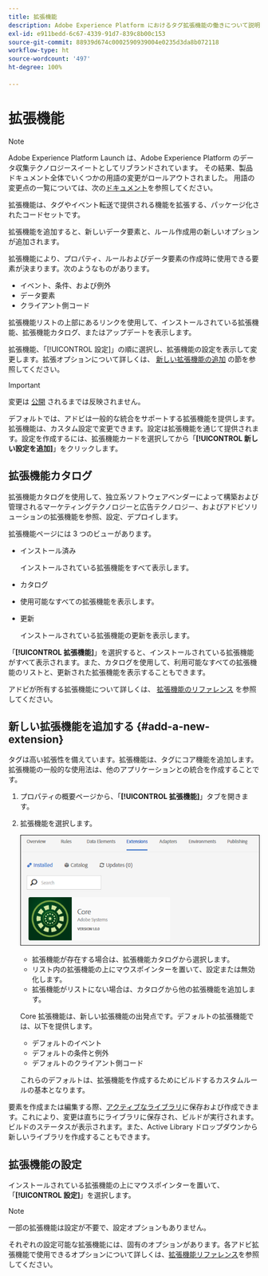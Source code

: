 ```yaml
---
title: 拡張機能
description: Adobe Experience Platform におけるタグ拡張機能の働きについて説明します。
exl-id: e911bedd-6c67-4339-91d7-839c8b00c153
source-git-commit: 88939d674c0002590939004e0235d3da8b072118
workflow-type: ht
source-wordcount: '497'
ht-degree: 100%

---
```


# 拡張機能

>[!NOTE]
>
>Adobe Experience Platform Launch は、Adobe Experience Platform のデータ収集テクノロジースイートとしてリブランドされています。 その結果、製品ドキュメント全体でいくつかの用語の変更がロールアウトされました。 用語の変更点の一覧については、次の[ドキュメント](../../../term-updates.md)を参照してください。

拡張機能は、タグやイベント転送で提供される機能を拡張する、パッケージ化されたコードセットです。

拡張機能を追加すると、新しいデータ要素と、ルール作成用の新しいオプションが追加されます。

拡張機能により、プロパティ、ルールおよびデータ要素の作成時に使用できる要素が決まります。次のようなものがあります。

* イベント、条件、および例外
* データ要素
* クライアント側コード

拡張機能リストの上部にあるリンクを使用して、インストールされている拡張機能、拡張機能カタログ、またはアップデートを表示します。

拡張機能、「[!UICONTROL 設定]」の順に選択し、拡張機能の設定を表示して変更します。拡張オプションについて詳しくは、 [新しい拡張機能の追加](#add-a-new-extension) の節を参照してください。

>[!IMPORTANT]
>
> 変更は [公開](../../publishing/overview.md) されるまでは反映されません。

デフォルトでは、アドビは一般的な統合をサポートする拡張機能を提供します。拡張機能は、カスタム設定で変更できます。設定は拡張機能を通じて提供されます。設定を作成するには、拡張機能カードを選択してから「**[!UICONTROL 新しい設定を追加]**」をクリックします。

## 拡張機能カタログ

拡張機能カタログを使用して、独立系ソフトウェアベンダーによって構築および管理されるマーケティングテクノロジーと広告テクノロジー、およびアドビソリューションの拡張機能を参照、設定、デプロイします。

拡張機能ページには 3 つのビューがあります。

* インストール済み

   インストールされている拡張機能をすべて表示します。

* カタログ
* 使用可能なすべての拡張機能を表示します。
* 更新

   インストールされている拡張機能の更新を表示します。

「**[!UICONTROL 拡張機能]**」を選択すると、インストールされている拡張機能がすべて表示されます。また、カタログを使用して、利用可能なすべての拡張機能のリストと、更新された拡張機能を表示することもできます。

アドビが所有する拡張機能について詳しくは、 [拡張機能のリファレンス](../../../extensions/client/overview.md) を参照してください。

## 新しい拡張機能を追加する {#add-a-new-extension}

タグは高い拡張性を備えています。拡張機能は、タグにコア機能を追加します。拡張機能の一般的な使用法は、他のアプリケーションとの統合を作成することです。

1. プロパティの概要ページから、「**[!UICONTROL 拡張機能]**」タブを開きます。
1. 拡張機能を選択します。

   ![Core 拡張機能](../../../images/extensions.png)

   * 拡張機能が存在する場合は、拡張機能カタログから選択します。
   * リスト内の拡張機能の上にマウスポインターを置いて、設定または無効化します。
   * 拡張機能がリストにない場合は、カタログから他の拡張機能を追加します。

   Core 拡張機能は、新しい拡張機能の出発点です。デフォルトの拡張機能では、以下を提供します。

   * デフォルトのイベント
   * デフォルトの条件と例外
   * デフォルトのクライアント側コード

   これらのデフォルトは、拡張機能を作成するためにビルドするカスタムルールの基本となります。

要素を作成または編集する際、[アクティブなライブラリ](../../publishing/libraries.md#active-library)に保存および作成できます。これにより、変更は直ちにライブラリに保存され、ビルドが実行されます。ビルドのステータスが表示されます。また、Active Library ドロップダウンから新しいライブラリを作成することもできます。

## 拡張機能の設定

インストールされている拡張機能の上にマウスポインターを置いて、「**[!UICONTROL 設定]**」を選択します。

>[!NOTE]
>
> 一部の拡張機能は設定が不要で、設定オプションもありません。

それぞれの設定可能な拡張機能には、固有のオプションがあります。各アドビ拡張機能で使用できるオプションについて詳しくは、[拡張機能リファレンス](../../../extensions/client/overview.md)を参照してください。
